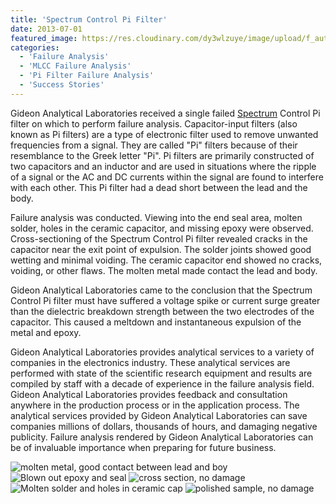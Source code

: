 ```yaml
---
title: 'Spectrum Control Pi Filter'
date: 2013-07-01
featured_image: https://res.cloudinary.com/dy3wlzuye/image/upload/f_auto,c_scale,w_250/v1/GideonLabs/molten-metal-good-contact-between-lead-and-boy.jpg
categories:
  - 'Failure Analysis'
  - 'MLCC Failure Analysis'
  - 'Pi Filter Failure Analysis'
  - 'Success Stories'
---
```


Gideon Analytical Laboratories received a single failed [Spectrum](http://www.spectrumcontrol.com/pr/readproducts.asp?newsID=264) Control Pi filter on which to perform failure analysis. Capacitor-input filters (also known as Pi filters) are a type of electronic filter used to remove unwanted frequencies from a signal. They are called "Pi" filters because of their resemblance to the Greek letter "Pi". Pi filters are primarily constructed of two capacitors and an inductor and are used in situations where the ripple of a signal or the AC and DC currents within the signal are found to interfere with each other. This Pi filter had a dead short between the lead and the body.

Failure analysis was conducted. Viewing into the end seal area, molten solder, holes in the ceramic capacitor, and missing epoxy were observed. Cross-sectioning of the Spectrum Control Pi filter revealed cracks in the capacitor near the exit point of expulsion. The solder joints showed good wetting and minimal voiding. The ceramic capacitor end showed no cracks, voiding, or other flaws. The molten metal made contact the lead and body.

Gideon Analytical Laboratories came to the conclusion that the Spectrum Control Pi filter must have suffered a voltage spike or current surge greater than the dielectric breakdown strength between the two electrodes of the capacitor. This caused a meltdown and instantaneous expulsion of the metal and epoxy.

Gideon Analytical Laboratories provides analytical services to a variety of companies in the electronics industry. These analytical services are performed with state of the scientific research equipment and results are compiled by staff with a decade of experience in the failure analysis field. Gideon Analytical Laboratories provides feedback and consultation anywhere in the production process or in the application process. The analytical services provided by Gideon Analytical Laboratories can save companies millions of dollars, thousands of hours, and damaging negative publicity. Failure analysis rendered by Gideon Analytical Laboratories can be of invaluable importance when preparing for future business.

![molten metal, good contact between lead and boy](https://res.cloudinary.com/dy3wlzuye/image/upload/f_auto,c_scale,w_300/GideonLabs/molten-metal-good-contact-between-lead-and-boy.jpg 'molten metal, good contact between lead and boy')
![Blown out epoxy and seal](https://res.cloudinary.com/dy3wlzuye/image/upload/f_auto,c_scale,w_300/GideonLabs/Blown-out-epoxy-and-seal.jpg 'Blown out epoxy and seal')
![cross section, no damage](https://res.cloudinary.com/dy3wlzuye/image/upload/f_auto,c_scale,w_300/GideonLabs/cross-section-no-damage.jpg 'cross section, no damage')
![Molten solder and holes in ceramic cap](https://res.cloudinary.com/dy3wlzuye/image/upload/f_auto,c_scale,w_300/GideonLabs/Molten-solder-and-holes-in-ceramic-cap.jpg 'Molten solder and holes in ceramic cap')
![polished sample, no damage](https://res.cloudinary.com/dy3wlzuye/image/upload/f_auto,c_scale,w_300/GideonLabs/polished-sample-no-damage.jpg 'polished sample, no damage')
